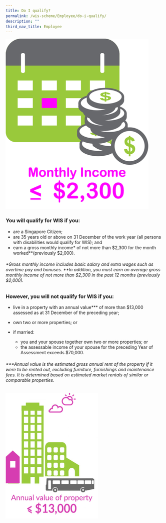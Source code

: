 ```yaml
---
title: Do I qualify?
permalink: /wis-scheme/Employee/do-i-qualify/
description: ""
third_nav_title: Employee
---
```

![](/images/WIS2.png)

### You will qualify for WIS if you:
* are a Singapore Citizen;
* are 35 years old or above on 31 December of the work year (all persons with disabilities would qualify for WIS); and
* earn a gross monthly income* of not more than $2,300 for the month worked**(previously $2,000).
###### *Gross monthly income includes basic salary and extra wages such as overtime pay and bonuses. **In addition, you must earn an average gross monthly income of not more than $2,300 in the past 12 months (previously $2,000).

### However, you will **not** qualify for WIS if you:
* live in a property with an annual value*** of more than $13,000 assessed as at 31 December of the preceding year;

* own two or more properties; or

 * if married: 
   * you and your spouse together own two or more properties; or 
   * the assessable income of your spouse for the preceding Year of Assessment exceeds $70,000.
###### ***Annual value is the estimated gross annual rent of the property if it were to be rented out, excluding furniture, furnishings and maintenance fees. It is determined based on estimated market rentals of similar or comparable properties.

![](/images/WIS3.png)